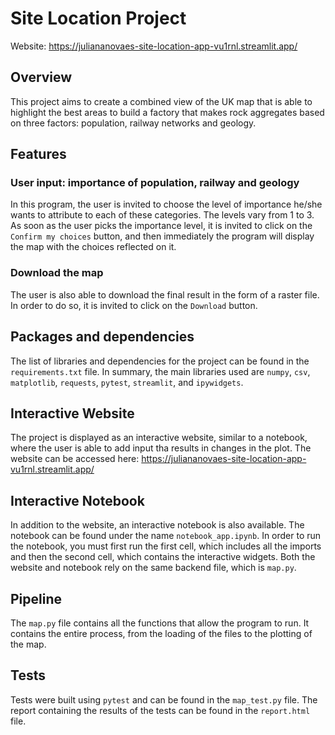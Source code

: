 # Site Location Project

Website: https://juliananovaes-site-location-app-vu1rnl.streamlit.app/

## Overview
This project aims to create a combined view of the UK map that is able to highlight the best areas to build a factory that makes rock aggregates based on three factors: population, railway networks and geology. 

## Features

### User input: importance of population, railway and geology

In this program, the user is invited to choose the level of importance he/she wants to attribute to each of these categories. The levels vary from 1 to 3. As soon as the user picks the importance level, it is invited to click on the `Confirm my choices` button, and then immediately the program will display the map with the choices reflected on it. 

### Download the map 

The user is also able to download the final result in the form of a raster file. In order to do so, it is invited to click on the `Download` button. 

## Packages and dependencies

The list of libraries and dependencies for the project can be found in the `requirements.txt` file. 
In summary, the main libraries used are `numpy`, `csv`, `matplotlib`, `requests`, `pytest`, `streamlit`,  and `ipywidgets`.

## Interactive Website 

The project is displayed as an interactive website, similar to a notebook, where the user is able to add input tha results in changes in the plot. The website can be accessed here: https://juliananovaes-site-location-app-vu1rnl.streamlit.app/

## Interactive Notebook 

In addition to the website, an interactive notebook is also available. The notebook can be found under the name `notebook_app.ipynb`. In order to run the notebook, you must first run the first cell, which includes all the imports and then the second cell, which contains the interactive widgets. 
Both the website and notebook rely on the same backend file, which is `map.py`. 

## Pipeline

The `map.py` file contains all the functions that allow the program to run. It contains the entire process, from the loading of the files to the plotting of the map.

## Tests
Tests were built using `pytest` and can be found in the `map_test.py` file. The report containing the results of the tests 
can be found in the `report.html` file.
